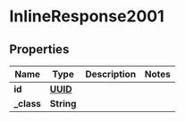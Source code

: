 
# InlineResponse2001

## Properties
Name | Type | Description | Notes
------------ | ------------- | ------------- | -------------
**id** | [**UUID**](UUID.md) |  | 
**_class** | **String** |  | 



